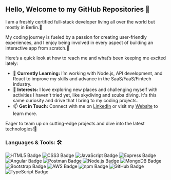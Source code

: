 <!--

- 🔭 I’m currently working on ...
- 🌱 I’m currently learning ...
- 👯 I’m looking to collaborate on ...
- 🤔 I’m looking for help with ...
- 💬 Ask me about ...
- 📫 How to reach me: ...
- 😄 Pronouns: ...
- ⚡ Fun fact: ...
-->

## Hello, Welcome to my GitHub Repositories 👋


I am a freshly certified full-stack developer living all over the world but mostly in Berlin.💚

My coding journey is fueled by a passion for creating user-friendly experiences, and I enjoy being involved in every aspect of building an interactive app from scratch.🔅


Here’s a quick look at how to reach me and what’s been keeping me excited lately:

- 🌱 **Currently Learning:** I’m working with Node.js, API development, and React to improve my skills and advance in the SaaS/FaaS/Fintech industry.
- 🎵 **Interests:** I love exploring new places and challenging myself with activities I haven't tried yet, like skydiving and scuba diving. It's this same curiosity and drive that I bring to my coding projects.
- 📫 **Get in Touch:** Connect with me on [LinkedIn](https://www.linkedin.com/in/alina-leinweber/) or visit my [Website](https://alinalein.github.io/portfolio_beta/) to learn more.

Eager to team up on cutting-edge projects and dive into the latest technologies!👯


### Languages & Tools: 🛠️

<p>
  <img src="https://img.shields.io/badge/HTML5-orange?logo=html5&logoColor=white" alt="HTML5 Badge" />
  <img src="https://img.shields.io/badge/CSS3-blue?logo=css3&logoColor=white" alt="CSS3 Badge" />
  <img src="https://img.shields.io/badge/JavaScript-yellow?logo=javascript&logoColor=white" alt="JavaScript Badge" />
  <img src="https://img.shields.io/badge/Express.js-gray?logo=express&logoColor=white" alt="Express Badge" />
  <img src="https://img.shields.io/badge/Angular-red?logo=angular&logoColor=white" alt="Angular Badge" />
  <img src="https://img.shields.io/badge/Postman-orange?logo=postman&logoColor=white" alt="Postman Badge" />
  <img src="https://img.shields.io/badge/Node.js-green?logo=node.js&logoColor=white" alt="Node.js Badge" />
  <img src="https://img.shields.io/badge/MongoDB-brightgreen?logo=mongodb&logoColor=white" alt="MongoDB Badge" />
  <img src="https://img.shields.io/badge/Bootstrap-purple?logo=bootstrap&logoColor=white" alt="Bootstrap Badge" />
  <img src="https://img.shields.io/badge/AWS-orange?logo=amazonaws&logoColor=white" alt="AWS Badge" />
  <img src="https://img.shields.io/badge/npm-red?logo=npm&logoColor=white" alt="npm Badge" />
  <img src="https://img.shields.io/badge/GitHub-black?logo=github&logoColor=white" alt="GitHub Badge" />
<img src="https://img.shields.io/badge/TypeScript-blue?logo=typescript&logoColor=white" alt="TypeScript Badge" />
</p>


